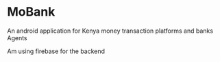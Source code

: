 # MoBank
An android application for Kenya  money transaction platforms and banks Agents

Am using firebase for the backend
